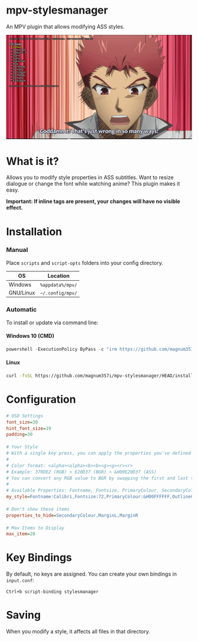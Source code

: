 # mpv-stylesmanager
An MPV plugin that allows modifying ASS styles.

![Example for Stylesmanager](https://github.com/magnum357i/mpv-stylesmanager/blob/main/stylesmanager.gif)

# What is it?
Allows you to modify style properties in ASS subtitles. Want to resize dialogue or change the font while watching anime? This plugin makes it easy.

**Important: If inline tags are present, your changes will have no visible effect.**

# Installation

### Manual

Place `scripts` and `script-opts` folders into your config directory.

| OS        | Location         |
|-----------|------------------|
| Windows   | `%appdata%/mpv/` |
| GNU/Linux | `~/.config/mpv/` |

### Automatic

To install or update via command line:

#### Windows 10 (CMD)

```powershell
powershell -ExecutionPolicy ByPass -c "irm https://github.com/magnum357i/mpv-stylesmanager/HEAD/installers/windows.ps1 | iex"
```

#### Linux

```bash
curl -fsSL https://github.com/magnum357i/mpv-stylesmanager/HEAD/installers/linux.sh | sh
```

# Configuration
```ini
# OSD Settings
font_size=30
hint_font_size=19
padding=30

# Your Style
# With a single key press, you can apply the properties you've defined here to the selected style.
#
# Color format: <alpha><alpha><b><b><g><g><r><r>
# Example: 370DE2 (RGB) > E20D37 (BGR) > &H00E20D37 (ASS)
# You can convert any RGB value to BGR by swapping the first and last two characters. Just remember that the first two characters in an ASS color code represent the alpha channel.
#
# Available Properties: Fontname, Fontsize, PrimaryColour, SecondaryColour, OutlineColour, BackColour, Bold, Italic, ScaleX, ScaleY, Spacing, Outline, Shadow, Alignment, MarginL, MarginR, MarginV
my_style=Fontname:Calibri,Fontsize:72,PrimaryColour:&H00FFFFFF,OutlineColour:&H00000000,Bold:1,MarginV:40,Outline:4.2,Shadow:0,ScaleX:100,ScaleY:100,Spacing:0

# Don't show these items
properties_to_hide=SecondaryColour,MarginL,MarginR

# Max Items to Display
max_item=20
```

# Key Bindings
By default, no keys are assigned. You can create your own bindings in `input.conf`:

```
Ctrl+b script-binding stylesmanager
```

# Saving
When you modify a style, it affects all files in that directory.